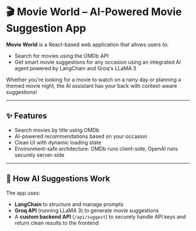 # 🎬 Movie World – AI-Powered Movie Suggestion App

**Movie World** is a React-based web application that allows users to:
- Search for movies using the OMDb API
- Get smart movie suggestions for any occasion using an integrated AI agent powered by LangChain and Groq's LLaMA 3

Whether you're looking for a movie to watch on a rainy day or planning a themed movie night, the AI assistant has your back with context-aware suggestions!

---

## ✨ Features

- Search movies by title using OMDb
- AI-powered recommendations based on your occasion
- Clean UI with dynamic loading state
- Environment-safe architecture: OMDb runs client-side, OpenAI runs securely server-side

---

## 🤖 How AI Suggestions Work

The app uses:
- **LangChain** to structure and manage prompts
- **Groq API** (running LLaMA 3) to generate movie suggestions
- A **custom backend API** (`/api/suggest`) to securely handle API keys and return clean results to the frontend
